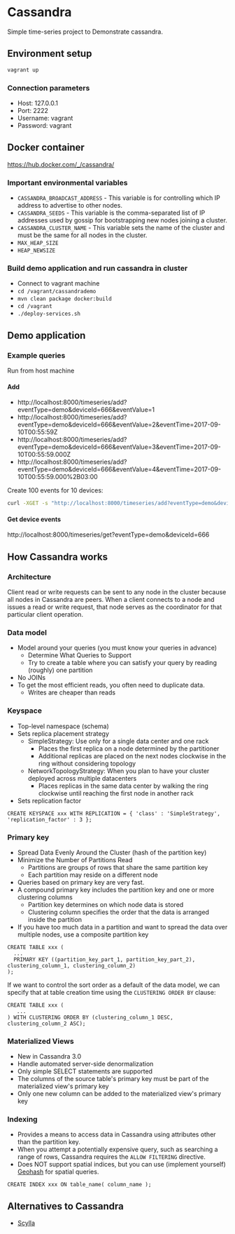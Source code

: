 # Cassandra
Simple time-series project to Demonstrate cassandra.

## Environment setup
```sh
vagrant up
```

### Connection parameters
- Host: 127.0.0.1
- Port: 2222
- Username: vagrant
- Password: vagrant


## Docker container
https://hub.docker.com/_/cassandra/


### Important environmental variables
- `CASSANDRA_BROADCAST_ADDRESS` - This variable is for controlling which IP address to advertise to other nodes.
- `CASSANDRA_SEEDS` - This variable is the comma-separated list of IP addresses used by gossip for bootstrapping new nodes joining a cluster.
- `CASSANDRA_CLUSTER_NAME` - This variable sets the name of the cluster and must be the same for all nodes in the cluster.
- `MAX_HEAP_SIZE`
- `HEAP_NEWSIZE`


### Build demo application and run cassandra in cluster
- Connect to vagrant machine
- `cd /vagrant/cassandrademo`
- `mvn clean package docker:build`
- `cd /vagrant`
- `./deploy-services.sh`


## Demo application

### Example queries
Run from host machine

#### Add
- http://localhost:8000/timeseries/add?eventType=demo&deviceId=666&eventValue=1
- http://localhost:8000/timeseries/add?eventType=demo&deviceId=666&eventValue=2&eventTime=2017-09-10T00:55:59Z
- http://localhost:8000/timeseries/add?eventType=demo&deviceId=666&eventValue=3&eventTime=2017-09-10T00:55:59.000Z
- http://localhost:8000/timeseries/add?eventType=demo&deviceId=666&eventValue=4&eventTime=2017-09-10T00:55:59.000%2B03:00

Create 100 events for 10 devices:
```sh
curl -XGET -s "http://localhost:8000/timeseries/add?eventType=demo&deviceId=[1-10]&eventValue=[1-100]"
```

#### Get device events
http://localhost:8000/timeseries/get?eventType=demo&deviceId=666

## How Cassandra works

### Architecture
Client read or write requests can be sent to any node in the cluster because all nodes in Cassandra are peers. When a client connects to a node and issues a read or write request, that node serves as the coordinator for that particular client operation.

### Data model
- Model around your queries (you must know your queries in advance)
    - Determine What Queries to Support
    - Try to create a table where you can satisfy your query by reading (roughly) one partition
- No JOINs
- To get the most efficient reads, you often need to duplicate data.
    - Writes are cheaper than reads

### Keyspace
- Top-level namespace (schema)
- Sets replica placement strategy
    - SimpleStrategy: Use only for a single data center and one rack
        - Places the first replica on a node determined by the partitioner
        - Additional replicas are placed on the next nodes clockwise in the ring without considering topology
    - NetworkTopologyStrategy: When you plan to have your cluster deployed across multiple datacenters
        - Places replicas in the same data center by walking the ring clockwise until reaching the first node in another rack
- Sets replication factor

```cql
CREATE KEYSPACE xxx WITH REPLICATION = { 'class' : 'SimpleStrategy', 'replication_factor' : 3 };
```

### Primary key
- Spread Data Evenly Around the Cluster (hash of the partition key)
- Minimize the Number of Partitions Read
    - Partitions are groups of rows that share the same partition key
    - Each partition may reside on a different node
- Queries based on primary key are very fast.
- A compound primary key includes the partition key and one or more clustering columns
    - Partition key determines on which node data is stored
    - Clustering column specifies the order that the data is arranged inside the partition
- If you have too much data in a partition and want to spread the data over multiple nodes, use a composite partition key

```cql
CREATE TABLE xxx (
  ...
  PRIMARY KEY ((partition_key_part_1, partition_key_part_2), clustering_column_1, clustering_column_2)
);
```

If we want to control the sort order as a default of the data model, we can specify that at table creation time using the `CLUSTERING ORDER BY` clause:

```cql
CREATE TABLE xxx (
   ...
) WITH CLUSTERING ORDER BY (clustering_column_1 DESC, clustering_column_2 ASC);
```

### Materialized Views
- New in Cassandra 3.0
- Handle automated server-side denormalization
- Only simple SELECT statements are supported
- The columns of the source table's primary key must be part of the materialized view's primary key
- Only one new column can be added to the materialized view's primary key

### Indexing
- Provides a means to access data in Cassandra using attributes other than the partition key.
- When you attempt a potentially expensive query, such as searching a range of rows, Cassandra requires the `ALLOW FILTERING` directive.
- Does NOT support spatial indices, but you can use (implement yourself) [Geohash](https://en.wikipedia.org/wiki/Geohash) for spatial queries.

```cql
CREATE INDEX xxx ON table_name( column_name );
```

## Alternatives to Cassandra
- [Scylla](http://www.scylladb.com/)